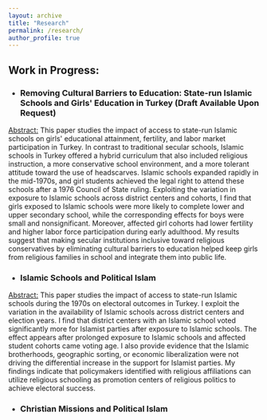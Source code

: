 ```yaml
---
layout: archive
title: "Research"
permalink: /research/
author_profile: true
---
```



## Work in Progress:

* ### Removing Cultural Barriers to Education: State-run Islamic Schools and Girls' Education in Turkey (Draft Available Upon Request)

<ins>Abstract:</ins> This paper studies the impact of access to state-run Islamic schools on girls' educational attainment, fertility, and labor market participation in Turkey. In contrast to traditional secular schools, Islamic schools in Turkey offered a hybrid curriculum that also included religious instruction, a more conservative school environment, and a more tolerant attitude toward the use of headscarves. Islamic schools expanded rapidly in the mid-1970s, and girl students achieved the legal right to attend these schools after a 1976 Council of State ruling. Exploiting the variation in exposure to Islamic schools across district centers and cohorts, I find that girls exposed to Islamic schools were more likely to complete lower and upper secondary school, while the corresponding effects for boys were small and nonsignificant. Moreover, affected girl cohorts had lower fertility and higher labor force participation during early adulthood. My results suggest that making secular institutions inclusive toward religious conservatives by eliminating cultural barriers to education helped keep girls from religious families in school and integrate them into public life. 

* ### Islamic Schools and Political Islam

<ins>Abstract:</ins> This paper studies the impact of access to state-run Islamic schools during the 1970s on electoral outcomes in Turkey. I exploit the variation in the availability of Islamic schools across district centers and election years. I find that district centers with an Islamic school voted significantly more for Islamist parties after exposure to Islamic schools. The effect appears after prolonged exposure to Islamic schools and affected student cohorts came voting age. I also provide evidence that the Islamic brotherhoods, geographic sorting, or economic liberalization were not driving the differential increase in the support for Islamist parties. My findings indicate that policymakers identified with religious affiliations can utilize religious schooling as promotion centers of religious politics to achieve electoral success.

* ### Christian Missions and Political Islam

